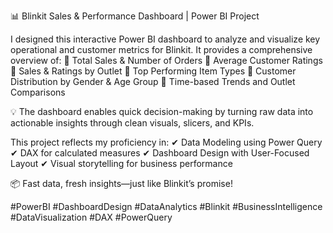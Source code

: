 📊 Blinkit Sales & Performance Dashboard | Power BI Project

I designed this interactive Power BI dashboard to analyze and visualize key operational and customer metrics for Blinkit. It provides a comprehensive overview of:
🔹 Total Sales & Number of Orders
🔹 Average Customer Ratings
🔹 Sales & Ratings by Outlet
🔹 Top Performing Item Types
🔹 Customer Distribution by Gender & Age Group
🔹 Time-based Trends and Outlet Comparisons

💡 The dashboard enables quick decision-making by turning raw data into actionable insights through clean visuals, slicers, and KPIs.

This project reflects my proficiency in:
✔ Data Modeling using Power Query
✔ DAX for calculated measures
✔ Dashboard Design with User-Focused Layout
✔ Visual storytelling for business performance

📦 Fast data, fresh insights—just like Blinkit’s promise!

#PowerBI #DashboardDesign #DataAnalytics #Blinkit #BusinessIntelligence #DataVisualization #DAX #PowerQuery
